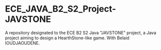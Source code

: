 # ECE_JAVA_B2_S2_Project-JAVSTONE
A repository designated to the ECE B2 S2 Java "JAVSTONE" project, a Java project aiming to design a HearthStone-like game. With Belaid IOUDJAOUDENE.
